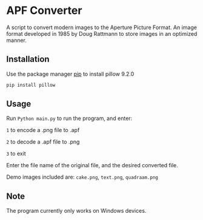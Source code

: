 # APF Converter

A script to convert modern images to the Aperture Picture Format. An image format developed in 1985 by Doug Rattmann to store images in an optimized manner.

## Installation

Use the package manager [pip](https://pip.pypa.io/en/stable/) to install pillow 9.2.0

```bash
pip install pillow
```

## Usage

Run `Python main.py` to run the program, and enter:

`1` to encode a .png file to .apf

`2` to decode a .apf file to .png

`3` to exit

Enter the file name of the original file, and the desired converted file.


Demo images included are:
`cake.png`, `text.png`, `quadraam.png`

## Note

The program currently only works on Windows devices.
